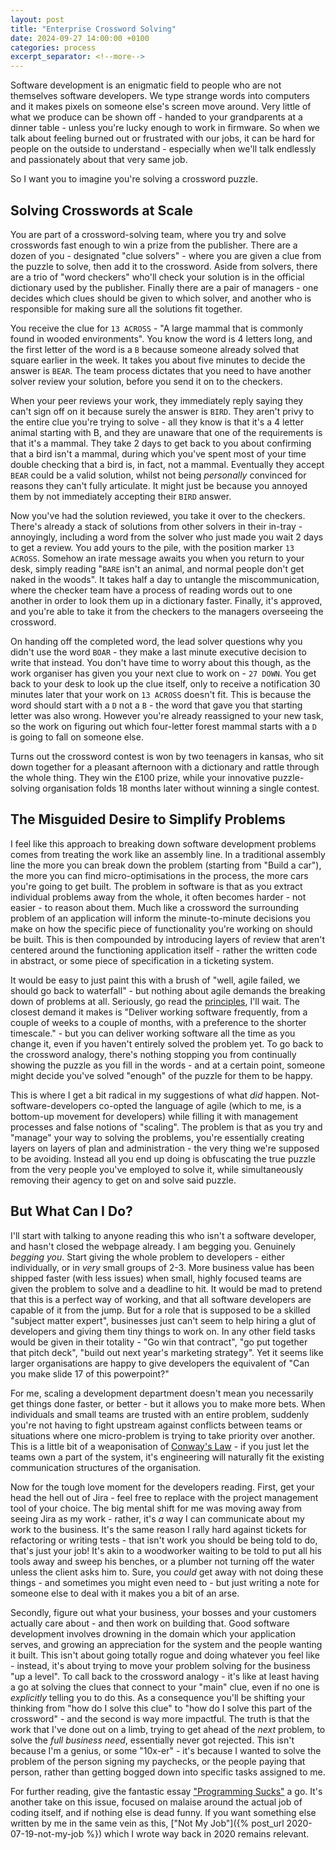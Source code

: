 ```yaml
---
layout: post
title: "Enterprise Crossword Solving"
date: 2024-09-27 14:00:00 +0100
categories: process
excerpt_separator: <!--more-->
---
```


Software development is an enigmatic field to people who are not themselves software developers. We type strange words into computers and it makes pixels on someone else's screen move around. Very little of what we produce can be shown off - handed to your grandparents at a dinner table - unless you're lucky enough to work in firmware. So when we talk about feeling burned out or frustrated with our jobs, it can be hard for people on the outside to understand - especially when we'll talk endlessly and passionately about that very same job.

So I want you to imagine you're solving a crossword puzzle.

<!--more-->

## Solving Crosswords at Scale

You are part of a crossword-solving team, where you try and solve crosswords fast enough to win a prize from the publisher. There are a dozen of you - designated "clue solvers" - where you are given a clue from the puzzle to solve, then add it to the crossword. Aside from solvers, there are a trio of "word checkers" who'll check your solution is in the official dictionary used by the publisher. Finally there are a pair of managers - one decides which clues should be given to which solver, and another who is responsible for making sure all the solutions fit together.

You receive the clue for `13 ACROSS` - "A large mammal that is commonly found in wooded environments". You know the word is 4 letters long, and the first letter of the word is a `B` because someone already solved that square earlier in the week. It takes you about five minutes to decide the answer is `BEAR`. The team process dictates that you need to have another solver review your solution, before you send it on to the checkers.

When your peer reviews your work, they immediately reply saying they can't sign off on it because surely the answer is `BIRD`. They aren't privy to the entire clue you're trying to solve - all they know is that it's a 4 letter animal starting with B, and they are unaware that one of the requirements is that it's a mammal. They take 2 days to get back to you about confirming that a bird isn't a mammal, during which you've spent most of your time double checking that a bird is, in fact, not a mammal. Eventually they accept `BEAR` could be a valid solution, whilst not being *personally* convinced for reasons they can't fully articulate. It might just be because you annoyed them by not immediately accepting their `BIRD` answer.

Now you've had the solution reviewed, you take it over to the checkers. There's already a stack of solutions from other solvers in their in-tray - annoyingly, including a word from the solver who just made you wait 2 days to get a review. You add yours to the pile, with the position marker `13 ACROSS`. Somehow an irate message awaits you when you return to your desk, simply reading "`BARE` isn't an animal, and normal people don't get naked in the woods". It takes half a day to untangle the miscommunication, where the checker team have a process of reading words out to one another in order to look them up in a dictionary faster. Finally, it's approved, and you're able to take it from the checkers to the managers overseeing the crossword.

On handing off the completed word, the lead solver questions why you didn't use the word `BOAR` - they make a last minute executive decision to write that instead. You don't have time to worry about this though, as the work organiser has given you your next clue to work on - `27 DOWN`. You get back to your desk to look up the clue itself, only to receive a notification 30 minutes later that your work on `13 ACROSS` doesn't fit. This is because the word should start with a `D` not a `B` - the word that gave you that starting letter was also wrong. However you're already reassigned to your new task, so the work on figuring out which four-letter forest mammal starts with a `D` is going to fall on someone else.

Turns out the crossword contest is won by two teenagers in kansas, who sit down together for a pleasant afternoon with a dictionary and rattle through the whole thing. They win the £100 prize, while your innovative puzzle-solving organisation folds 18 months later without winning a single contest.

## The Misguided Desire to Simplify Problems

I feel like this approach to breaking down software development problems comes from treating the work like an assembly line. In a traditional assembly line the more you can break down the problem (starting from "Build a car"), the more you can find micro-optimisations in the process, the more cars you're going to get built. The problem in software is that as you extract individual problems away from the whole, it often becomes harder - not easier - to reason about them. Much like a crossword the surrounding problem of an application will inform the minute-to-minute decisions you make on how the specific piece of functionality you're working on should be built. This is then compounded by introducing layers of review that aren't centered around the functioning application itself - rather the written code in abstract, or some piece of specification in a ticketing system.

It would be easy to just paint this with a brush of "well, agile failed, we should go back to waterfall" - but nothing about agile demands the breaking down of problems at all. Seriously, go read the [principles](https://agilemanifesto.org/principles.html), I'll wait. The closest demand it makes is "Deliver working software frequently, from a couple of weeks to a couple of months, with a preference to the shorter timescale." - but you can deliver working software all the time as you change it, even if you haven't entirely solved the problem yet. To go back to the crossword analogy, there's nothing stopping you from continually showing the puzzle as you fill in the words - and at a certain point, someone might decide you've solved "enough" of the puzzle for them to be happy.

This is where I get a bit radical in my suggestions of what *did* happen. Not-software-developers co-opted the language of agile (which to me, is a bottom-up movement for developers) while filling it with management processes and false notions of "scaling". The problem is that as you try and "manage" your way to solving the problems, you're essentially creating layers on layers of plan and administration - the very thing we're supposed to be avoiding. Instead all you end up doing is obfuscating the true puzzle from the very people you've employed to solve it, while simultaneously removing their agency to get on and solve said puzzle.

## But What Can I Do?

I'll start with talking to anyone reading this who isn't a software developer, and hasn't closed the webpage already. I am begging you. Genuinely *begging you*. Start giving the whole problem to developers - either individually, or in *very* small groups of 2-3. More business value has been shipped faster (with less issues) when small, highly focused teams are given the problem to solve and a deadline to hit. It would be mad to pretend that this is a perfect way of working, and that all software developers are capable of it from the jump. But for a role that is supposed to be a skilled "subject matter expert", businesses just can't seem to help hiring a glut of developers and giving them tiny things to work on. In any other field tasks would be given in their totality - "Go win that contract", "go put together that pitch deck", "build out next year's marketing strategy". Yet it seems like larger organisations are happy to give developers the equivalent of "Can you make slide 17 of this powerpoint?"

For me, scaling a development department doesn't mean you necessarily get things done faster, or better - but it allows you to make more bets. When individuals and small teams are trusted with an entire problem, suddenly you're not having to fight upstream against conflicts between teams or situations where one micro-problem is trying to take priority over another. This is a little bit of a weaponisation of [Conway's Law](https://en.wikipedia.org/wiki/Conway%27s_law) - if you just let the teams own a part of the system, it's engineering will naturally fit the existing communication structures of the organisation.

Now for the tough love moment for the developers reading. First, get your head the hell out of Jira - feel free to replace with the project management tool of your choice. The big mental shift for me was moving away from seeing Jira as my work - rather, it's *a* way I can communicate about my work to the business. It's the same reason I rally hard against tickets for refactoring or writing tests - that isn't work you should be being told to do, that's just your job! It's akin to a woodworker waiting to be told to put all his tools away and sweep his benches, or a plumber not turning off the water unless the client asks him to. Sure, you *could* get away with not doing these things - and sometimes you might even need to - but just writing a note for someone else to deal with it makes you a bit of an arse.

Secondly, figure out what your business, your bosses and your customers actually care about - and then work on building that. Good software development involves drowning in the domain which your application serves, and growing an appreciation for the system and the people wanting it built. This isn't about going totally rogue and doing whatever you feel like - instead, it's about trying to move your problem solving for the business "up a level". To call back to the crossword analogy - it's like at least having a go at solving the clues that connect to your "main" clue, even if no one is *explicitly* telling you to do this. As a consequence you'll be shifting your thinking from "how do I solve this clue" to "how do I solve this part of the crossword" - and the second is way more impactful. The truth is that the work that I've done out on a limb, trying to get ahead of the *next* problem, to solve the *full business need*, essentially never got rejected. This isn't because I'm a genius, or some "10x-er" - it's because I wanted to solve the problem of the person signing my paychecks, or the people paying that person, rather than getting bogged down into specific tasks assigned to me.

For further reading, give the fantastic essay ["Programming Sucks"](https://www.stilldrinking.org/programming-sucks) a go. It's another take on this issue, focused on malaise around the actual job of coding itself, and if nothing else is dead funny. If you want something else written by me in the same vein as this, ["Not My Job"]({% post_url 2020-07-19-not-my-job %}) which I wrote way back in 2020 remains relevant.
